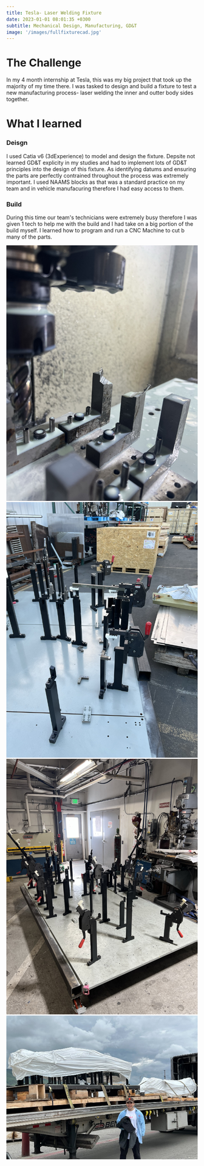 ```yaml
---
title: Tesla- Laser Welding Fixture
date: 2023-01-01 08:01:35 +0300
subtitle: Mechanical Design, Manufacturing, GD&T
image: '/images/fullfixturecad.jpg'
---
```


# The Challenge
In my 4 month internship at Tesla, this was my big project that took up the majority of my time there. I was tasked to design and build a fixture to test a new manufacturing process- laser welding the inner and outter body sides together. 

# What I learned
### Deisgn
I used Catia v6 (3dExperience) to model and design the fixture. Depsite not learned GD&T explicity in my studies and had to implement lots of GD&T principles into the design of this fixture. As identifying datums and ensuring the parts are perfectly contrained throughout the process was extremely important. I used NAAMS blocks as that was a standard practice on my team and in vehicle manufacuring therefore I had easy access to them.  

### Build
During this time our team's technicians were extremely busy therefore I was given 1 tech to help me with the build and I had take on a big portion of the build myself. I learned how to program and run a CNC Machine to cut b many of the parts.

<div class="gallery-box">
  <div class="gallery">
    <img src="/images/cnc.jpeg" loading="lazy" alt="Project">
    <img src="/images/clamps.jpeg" loading="lazy" alt="Project">
    <img src="/images/finishedfixture.jpeg" loading="lazy" alt="Project">
  </div>
  <em> <a href="https://unsplash.com/" target="_blank"></a></em>
</div>
<div class="gallery-box">
  <div class="gallery">
    <img src="/images/ontruck.jpg" loading="lazy" alt="Project">
  </div>
</div>